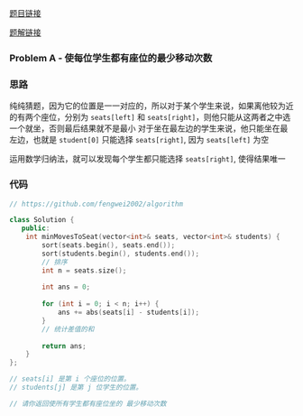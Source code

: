 [题目链接](https://leetcode.cn/problems/minimum-number-of-moves-to-seat-everyone/)

[题解链接](https://leetcode.cn/problems/minimum-number-of-moves-to-seat-everyone/solution/lc-fengwei2002-by-kycu-2owt/)

### Problem A - 使每位学生都有座位的最少移动次数

### 思路

纯纯猜题，因为它的位置是一一对应的，所以对于某个学生来说，如果离他较为近的有两个座位，分别为 `seats[left]` 和 `seats[right]`，则他只能从这两者之中选一个就坐，否则最后结果就不是最小
对于坐在最左边的学生来说，他只能坐在最左边，也就是 `student[0]` 只能选择 `seats[right]`, 因为 `seats[left]` 为空

运用数学归纳法，就可以发现每个学生都只能选择 `seats[right]`, 使得结果唯一

### 代码

``` cpp
// https://github.com/fengwei2002/algorithm

class Solution {
   public:
    int minMovesToSeat(vector<int>& seats, vector<int>& students) {
        sort(seats.begin(), seats.end());
        sort(students.begin(), students.end());
        // 排序
        int n = seats.size();
        
        int ans = 0;
        
        for (int i = 0; i < n; i++) {
            ans += abs(seats[i] - students[i]);
        }
        // 统计差值的和
        
        return ans;
    }
};

// seats[i] 是第 i 个座位的位置。
// students[j] 是第 j 位学生的位置。

// 请你返回使所有学生都有座位坐的 最少移动次数 
```